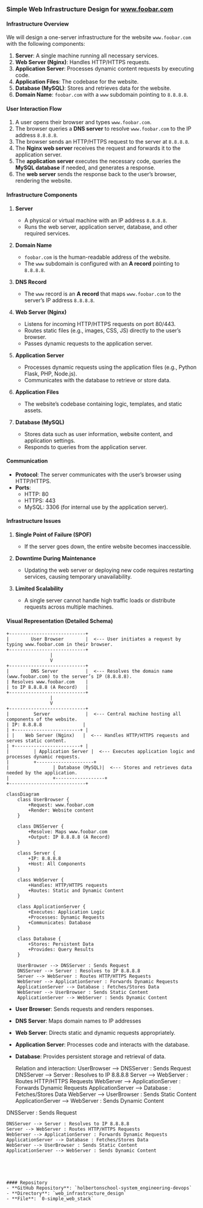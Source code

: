 ### Simple Web Infrastructure Design for www.foobar.com

#### Infrastructure Overview
We will design a one-server infrastructure for the website `www.foobar.com` with the following components:

1. **Server**: A single machine running all necessary services.
2. **Web Server (Nginx)**: Handles HTTP/HTTPS requests.
3. **Application Server**: Processes dynamic content requests by executing code.
4. **Application Files**: The codebase for the website.
5. **Database (MySQL)**: Stores and retrieves data for the website.
6. **Domain Name**: `foobar.com` with a `www` subdomain pointing to `8.8.8.8`.

#### User Interaction Flow
1. A user opens their browser and types `www.foobar.com`.
2. The browser queries a **DNS server** to resolve `www.foobar.com` to the IP address `8.8.8.8`.
3. The browser sends an HTTP/HTTPS request to the server at `8.8.8.8`.
4. The **Nginx web server** receives the request and forwards it to the application server.
5. The **application server** executes the necessary code, queries the **MySQL database** if needed, and generates a response.
6. The **web server** sends the response back to the user’s browser, rendering the website.

#### Infrastructure Components

1. **Server**
   - A physical or virtual machine with an IP address `8.8.8.8`.
   - Runs the web server, application server, database, and other required services.

2. **Domain Name**
   - `foobar.com` is the human-readable address of the website.
   - The `www` subdomain is configured with an **A record** pointing to `8.8.8.8`.

3. **DNS Record**
   - The `www` record is an **A record** that maps `www.foobar.com` to the server’s IP address `8.8.8.8`.

4. **Web Server (Nginx)**
   - Listens for incoming HTTP/HTTPS requests on port 80/443.
   - Routes static files (e.g., images, CSS, JS) directly to the user’s browser.
   - Passes dynamic requests to the application server.

5. **Application Server**
   - Processes dynamic requests using the application files (e.g., Python Flask, PHP, Node.js).
   - Communicates with the database to retrieve or store data.

6. **Application Files**
   - The website’s codebase containing logic, templates, and static assets.

7. **Database (MySQL)**
   - Stores data such as user information, website content, and application settings.
   - Responds to queries from the application server.

#### Communication
- **Protocol**: The server communicates with the user’s browser using HTTP/HTTPS.
- **Ports**:
  - HTTP: 80
  - HTTPS: 443
  - MySQL: 3306 (for internal use by the application server).

#### Infrastructure Issues
1. **Single Point of Failure (SPOF)**
   - If the server goes down, the entire website becomes inaccessible.

2. **Downtime During Maintenance**
   - Updating the web server or deploying new code requires restarting services, causing temporary unavailability.

3. **Limited Scalability**
   - A single server cannot handle high traffic loads or distribute requests across multiple machines.

#### Visual Representation (Detailed Schema)
```plaintext
+----------------------------+
|        User Browser        |  <--- User initiates a request by typing www.foobar.com in their browser.
+----------------------------+
                |
                V
+----------------------------+
|        DNS Server          |  <--- Resolves the domain name (www.foobar.com) to the server’s IP (8.8.8.8).
| Resolves www.foobar.com    |
| to IP 8.8.8.8 (A Record)   |
+----------------------------+
                |
                V
+----------------------------+
|         Server             |  <--- Central machine hosting all components of the website.
| IP: 8.8.8.8               |
| +------------------------+ |
| |    Web Server (Nginx)   |  <--- Handles HTTP/HTTPS requests and serves static content.
| +------------------------+ |
|         | Application Server |  <--- Executes application logic and processes dynamic requests.
|         +---------------------+
|                | Database (MySQL)|  <--- Stores and retrieves data needed by the application.
|                +------------------+
+----------------------------+
```

```mermaid
classDiagram
    class UserBrowser {
        +Request: www.foobar.com
        +Render: Website content
    }

    class DNSServer {
        +Resolve: Maps www.foobar.com
        +Output: IP 8.8.8.8 (A Record)
    }

    class Server {
        +IP: 8.8.8.8
        +Host: All Components
    }

    class WebServer {
        +Handles: HTTP/HTTPS requests
        +Routes: Static and Dynamic Content
    }

    class ApplicationServer {
        +Executes: Application Logic
        +Processes: Dynamic Requests
        +Communicates: Database
    }

    class Database {
        +Stores: Persistent Data
        +Provides: Query Results
    }

    UserBrowser --> DNSServer : Sends Request
    DNSServer --> Server : Resolves to IP 8.8.8.8
    Server --> WebServer : Routes HTTP/HTTPS Requests
    WebServer --> ApplicationServer : Forwards Dynamic Requests
    ApplicationServer --> Database : Fetches/Stores Data
    WebServer --> UserBrowser : Sends Static Content
    ApplicationServer --> WebServer : Sends Dynamic Content
```
- **User Browser**: Sends requests and renders responses.
- **DNS Server**: Maps domain names to IP addresses
- **Web Server**: Directs static and dynamic requests appropriately.
- **Application Server**: Processes code and interacts with the database.
- **Database**: Provides persistent storage and retrieval of data.

    Relation and interaction:
    UserBrowser --> DNSServer : Sends Request
    DNSServer --> Server : Resolves to IP 8.8.8.8
    Server --> WebServer : Routes HTTP/HTTPS Requests
    WebServer --> ApplicationServer : Forwards Dynamic Requests
    ApplicationServer --> Database : Fetches/Stores Data
    WebServer --> UserBrowser : Sends Static Content
    ApplicationServer --> WebServer : Sends Dynamic Content
<!--
```plaintext
classDiagram
    class UserBrowser {
        +Request: www.foobar.com
        +Render: Website content
    }

    class DNSServer {
        +Resolve: Maps www.foobar.com
        +Output: IP 8.8.8.8 (A Record)
    }

    class Server {
        +IP: 8.8.8.8
        +Host: All Components
    }

    class WebServer {
        +Handles: HTTP/HTTPS requests
        +Routes: Static and Dynamic Content
    }

    class ApplicationServer {
        +Executes: Application Logic
        +Processes: Dynamic Requests
        +Communicates: Database
    }

    class Database {
        +Stores: Persistent Data
        +Provides: Query Results
    }

    UserBrowser --> DNSServer : Sends Request
    DNSServer --> Server : Resolves to IP 8.8.8.8
    Server --> WebServer : Routes HTTP/HTTPS Requests
    WebServer --> ApplicationServer : Forwards Dynamic Requests
    ApplicationServer --> Database : Fetches/Stores Data
    WebServer --> UserBrowser : Sends Static Content
    ApplicationServer --> WebServer : Sends Dynamic Content

``` -->




#### Repository
- **GitHub Repository**: `holbertonschool-system_engineering-devops`
- **Directory**: `web_infrastructure_design`
- **File**: `0-simple_web_stack`
